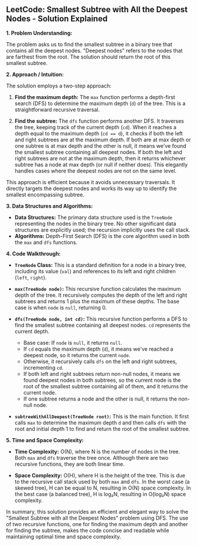 ## LeetCode: Smallest Subtree with All the Deepest Nodes - Solution Explained

**1. Problem Understanding:**

The problem asks us to find the smallest subtree in a binary tree that contains all the deepest nodes.  "Deepest nodes" refers to the nodes that are farthest from the root.  The solution should return the root of this smallest subtree.

**2. Approach / Intuition:**

The solution employs a two-step approach:

1. **Find the maximum depth:**  The `max` function performs a depth-first search (DFS) to determine the maximum depth (`d`) of the tree. This is a straightforward recursive traversal.

2. **Find the subtree:** The `dfs` function performs another DFS.  It traverses the tree, keeping track of the current depth (`cd`).  When it reaches a depth equal to the maximum depth (`cd == d`), it checks if both the left and right subtrees are at the maximum depth. If both are at max depth or one subtree is at max depth and the other is null, it means we've found the smallest subtree containing all deepest nodes.  If both the left and right subtrees are not at the maximum depth, then it returns whichever subtree has a node at max depth (or null if neither does). This elegantly handles cases where the deepest nodes are not on the same level.

This approach is efficient because it avoids unnecessary traversals. It directly targets the deepest nodes and works its way up to identify the smallest encompassing subtree.


**3. Data Structures and Algorithms:**

* **Data Structures:** The primary data structure used is the `TreeNode` representing the nodes in the binary tree.  No other significant data structures are explicitly used; the recursion implicitly uses the call stack.
* **Algorithms:** Depth-First Search (DFS) is the core algorithm used in both the `max` and `dfs` functions.


**4. Code Walkthrough:**

* **`TreeNode` Class:** This is a standard definition for a node in a binary tree, including its value (`val`) and references to its left and right children (`left`, `right`).

* **`max(TreeNode node)`:** This recursive function calculates the maximum depth of the tree. It recursively computes the depth of the left and right subtrees and returns 1 plus the maximum of these depths. The base case is when `node` is `null`, returning 0.

* **`dfs(TreeNode node, int cd)`:** This recursive function performs a DFS to find the smallest subtree containing all deepest nodes.  `cd` represents the current depth.
    * Base case: If `node` is `null`, it returns `null`.
    * If `cd` equals the maximum depth (`d`), it means we've reached a deepest node, so it returns the current `node`.
    * Otherwise, it recursively calls `dfs` on the left and right subtrees, incrementing `cd`.
    * If both left and right subtrees return non-null nodes, it means we found deepest nodes in both subtrees, so the current node is the root of the smallest subtree containing all of them, and it returns the current node.
    * If one subtree returns a node and the other is null, it returns the non-null node.

* **`subtreeWithAllDeepest(TreeNode root)`:** This is the main function. It first calls `max` to determine the maximum depth `d` and then calls `dfs` with the root and initial depth 1 to find and return the root of the smallest subtree.


**5. Time and Space Complexity:**

* **Time Complexity:** O(N), where N is the number of nodes in the tree.  Both `max` and `dfs` traverse the tree once.  Although there are two recursive functions, they are both linear time.

* **Space Complexity:** O(H), where H is the height of the tree.  This is due to the recursive call stack used by both `max` and `dfs`. In the worst case (a skewed tree), H can be equal to N, resulting in O(N) space complexity. In the best case (a balanced tree), H is log₂N, resulting in O(log₂N) space complexity.

In summary, this solution provides an efficient and elegant way to solve the "Smallest Subtree with all the Deepest Nodes" problem using DFS. The use of two recursive functions, one for finding the maximum depth and another for finding the subtree, makes the code concise and readable while maintaining optimal time and space complexity.

